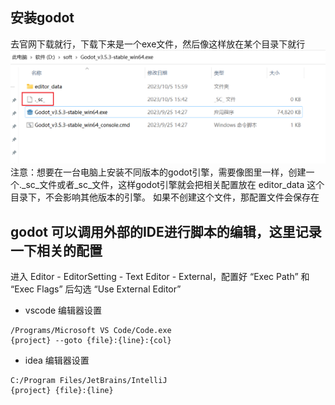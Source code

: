 ## 安装godot
去官网下载就行，下载下来是一个exe文件，然后像这样放在某个目录下就行
![img.png](img/img.png)
注意：想要在一台电脑上安装不同版本的godot引擎，需要像图里一样，创建一个._sc_文件或者_sc_文件，这样godot引擎就会把相关配置放在 editor_data 这个目录下，不会影响其他版本的引擎。
如果不创建这个文件，那配置文件会保存在

## godot 可以调用外部的IDE进行脚本的编辑，这里记录一下相关的配置
进入 Editor - EditorSetting - Text Editor - External，配置好 “Exec Path” 和 “Exec Flags” 后勾选 “Use External Editor”

- vscode 编辑器设置

```
/Programs/Microsoft VS Code/Code.exe
{project} --goto {file}:{line}:{col}
```

- idea 编辑器设置

```
C:/Program Files/JetBrains/IntelliJ
{project} {file}:{line}
```
